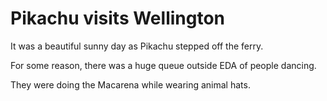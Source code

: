 # Pikachu visits Wellington

It was a beautiful sunny day as Pikachu stepped off the ferry.

For some reason, there was a huge queue outside EDA of people dancing.

They were doing the Macarena while wearing animal hats. 